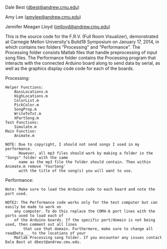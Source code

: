 Dale Best (dbest@andrew.cmu.edu)

Amy Lee (amylee@andrew.cmu.edu)

Jennifer Meagan Lloyd (jmlloyd@andrew.cmu.edu)

This is the source code for the F.R.V. (Full Room Visualizer), demonstrated at Carnegie Mellon University's 
Build18 Symposium on January 17, 2014, in which contains two folders "Processing" and "Performance". 
The Processing folder consists Matlab files that handle preprocessing of input song files. 
The Performance folder contains the Processing program that interacts with the connected Arduino board along 
to send data by serial, as well as the graphics display code code for each of the boards.

Processing:

	Helper Functions:
		BassLocations.m
		HighLocations.m
		ColorList.m
		PickColor.m
		SongProp.m
		WriteToTxt.m
		XPartSong.m
	Test Functions:
		Simulate.m
	Main Function:
		Animate.m

	NOTE: Due to copyright, I should not send songs I used in my performance. 
	      However, all mp3 files should work by making a folder in the "Songs" folder with the same
	      name as the mp3 file the folder should contain. Then within Animate.m remove 'YourSong'
	      with the title of the song(s) you will want to use.

Performance:

	Note: Make sure to load the Arduino code to each board and note the port used.

	NOTE2: The Performance code works only for the test computer but can easily be made to work on
		any computer. To do this replace the COM4-6 port lines with the ports used to load each of
   		of the Arduino boards. If the specific port/domain is not being used, then comment out all lines
	      	that use that domain. Furthermore, make sure to change all readData___ to the locations of your
		Matlab Processing song folder. If you encounter any issues contact Dale Best at dbest@andrew.cmu.edu.

